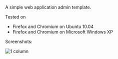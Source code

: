 A simple web application admin template.

Tested on

* Firefox and Chromium on Ubuntu 10.04
* Firefox and Chromium on Microsoft Windows XP

Screenshots:

![1 column](http://farm5.static.flickr.com/4038/5169826284_942369fdf8.jpg)
